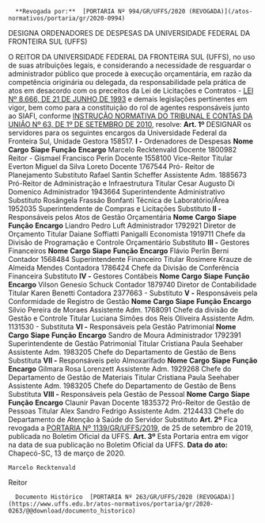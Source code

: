       **Revogada por:**  [PORTARIA Nº 994/GR/UFFS/2020 (REVOGADA)](/atos-normativos/portaria/gr/2020-0994) 

   DESIGNA ORDENADORES DE DESPESAS DA UNIVERSIDADE FEDERAL DA FRONTEIRA SUL (UFFS)  

 O REITOR DA UNIVERSIDADE FEDERAL DA FRONTEIRA SUL (UFFS), no uso de suas atribuições legais, e considerando a necessidade de resguardar o administrador público que procede à execução orçamentária, em razão da competência originária ou delegada, da responsabilidade pela prática de atos em desacordo com os preceitos da Lei de Licitações e Contratos - [LEI Nº 8.666, DE 21 DE JUNHO DE 1993](http://www.planalto.gov.br/ccivil_03/leis/l8666cons.htm) e demais legislações pertinentes em vigor, bem como para a constituição do rol de agentes responsáveis junto ao SIAFI, conforme [INSTRUÇÃO NORMATIVA DO TRIBUNAL E CONTAS DA UNIÃO Nº 63, DE 1º DE SETEMBRO DE 2010](http://www.fazenda.gov.br/assuntos/atuacao-internacional/arquivos/instrucao-normativa-tcu-no-63-de-1o-de-setembro-de-2010.pdf/view), resolve:   **Art. 1º**  DESIGNAR os servidores para os seguintes encargos da Universidade Federal da Fronteira Sul, Unidade Gestora 158517. **I -**  Ordenadores de Despesas     **Nome**   **Cargo**   **Siape**   **Função**   **Encargo**     Marcelo Recktenvald   Docente   1800982   Reitor   -     Gismael Francisco Perin   Docente   1558100   Vice-Reitor   Titular     Everton Miguel da Silva Loreto   Docente   1767544   Pró- Reitor de Planejamento   Substituto     Rafael Santin Scheffer   Assistente Adm.   1885673   Pró-Reitor de Administração e Infraestrutura   Titular     Cesar Augusto Di Domenico   Administrador   1943664   Superintendente Administrativo   Substituto     Rosângela Frassão Bonfanti   Técnica de Laboratório/Área   1952035   Superintendente de Compras e Licitações   Substituto       **II -**  Responsáveis pelos Atos de Gestão Orçamentária     **Nome**   **Cargo**   **Siape**   **Função**   **Encargo**     Liandro Pedro Luft   Administrador   1792921   Diretor de Orçamento   Titular     Daiane Soffiatti Panigalli   Economista   1919711   Chefe da Divisão de Programação e Controle Orçamentário   Substituto       **III -**  Gestores Financeiros     **Nome**   **Cargo**   **Siape**   **Função**   **Encargo**     Flávio Perlin Berni   Contador   1568484   Superintendente Financeiro   Titular     Rosimere Krauze de Almeida Mendes   Contadora   1786424   Chefe da Divisão de Conferência Financeira   Substituto       **IV -**  Gestores Contábeis     **Nome**   **Cargo**   **Siape**   **Função**   **Encargo**     Vilson Genesio Schuck   Contador   1879740   Diretor de Contabilidade   Titular     Karen Benetti   Contadora   2377663   -   Substituto       **V -**  Responsáveis pela Conformidade de Registro de Gestão     **Nome**   **Cargo**   **Siape**   **Função**   **Encargo**     Sílvio Pereira de Moraes   Assistente Adm.   1768091   Chefe da divisão de Gestão e Controle   Titular     Luciana Simões dos Reis Oliveira   Assistente Adm.   1131530   -   Substituta       **VI -**  Responsáveis pela Gestão Patrimonial     **Nome**   **Cargo**   **Siape**   **Função**   **Encargo**     Sandro de Moura   Administrador   1792391   Superintendente de Gestão Patrimonial   Titular     Cristiana Paula Seehaber   Assistente Adm.   1983205   Chefe do Departamento de Gestão de Bens   Substituta       **VII -**  Responsáveis pelo Almoxarifado     **Nome**   **Cargo**   **Siape**   **Função**   **Encargo**     Gilmara Rosa Lorenzett   Assistente Adm.   1929268   Chefe do Departamento de Gestão de Materiais   Titular     Cristiana Paula Seehaber   Assistente Adm.   1983205   Chefe do Departamento de Gestão de Bens   Substituta       **VIII -**  Responsáveis pela Gestão de Pessoal     **Nome**   **Cargo**   **Siape**   **Função**   **Encargo**     Claunir Pavan   Docente   1835372   Pró-Reitor de Gestão de Pessoas   Titular     Alex Sandro Fedrigo   Assistente Adm.   2124433   Chefe do Departamento de Atenção à Saúde do Servidor   Substituto       **Art. 2º**  Fica revogada a [PORTARIA Nº 1139/GR/UFFS/2019](https://www.uffs.edu.br/atos-normativos/portaria/gr/2019-1117), de 25 de setembro de 2019, publicada no Boletim Oficial da UFFS.   **Art. 3º**  Esta Portaria entra em vigor na data de sua publicação no Boletim Oficial da UFFS.        **Data do ato:** Chapecó-SC, 13 de março de 2020.   
 

    Marcelo Recktenvald   
 Reitor 

      Documento Histórico  [PORTARIA Nº 263/GR/UFFS/2020 (REVOGADA)](https://www.uffs.edu.br/atos-normativos/portaria/gr/2020-0263/@@download/documento_historico)     
      